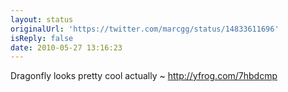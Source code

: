 ```yaml
---
layout: status
originalUrl: 'https://twitter.com/marcgg/status/14833611696'
isReply: false
date: 2010-05-27 13:16:23
---
```


Dragonfly looks pretty cool actually ~  http://yfrog.com/7hbdcmp

